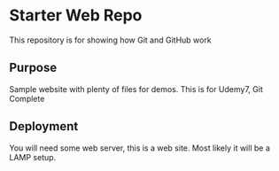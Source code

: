 # Starter Web Repo

This repository is for showing how Git and GitHub work

## Purpose

Sample website with plenty of files for demos.
This is for Udemy7, Git Complete

## Deployment
You will need some web server, this is a web site.
Most likely it will be a LAMP setup.